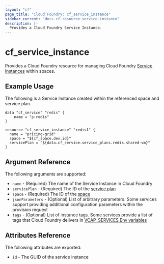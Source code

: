 ```yaml
---
layout: "cf"
page_title: "Cloud Foundry: cf_service_instance"
sidebar_current: "docs-cf-resource-service-instance"
description: |-
  Provides a Cloud Foundry Service Instance.
---
```


# cf\_service_instance

Provides a Cloud Foundry resource for managing Cloud Foundry [Service Instances](https://docs.cloudfoundry.org/devguide/services/) within spaces.

## Example Usage

The following is a Service Instance created within the referenced space and service plan. 

```
data "cf_service" "redis" {
    name = "p-redis"
}

resource "cf_service_instance" "redis1" {
  name = "pricing-grid"
  space = "${cf_space.dev.id}"
  servicePlan = "${data.cf_service.service_plans.redis.shared-vm}"
}
```

## Argument Reference

The following arguments are supported:

* `name` - (Required) The name of the Service Instance in Cloud Foundry
* `servicePlan` - (Required) The ID of the [service plan](/docs/providers/cloudfoundry/d/service_plan.html)
* `space` - (Required) The ID of the [space](/docs/providers/cloudfoundry/r/space.html) 
* `jsonParameters` - (Optional) List of arbitrary parameters. Some services support providing additional configuration parameters within the provision request
* `tags` - (Optional) List of instance tags. Some services provide a list of tags that Cloud Foundry delivers in [VCAP_SERVICES Env variables](https://docs.cloudfoundry.org/devguide/deploy-apps/environment-variable.html#VCAP-SERVICES)

## Attributes Reference

The following attributes are exported:

* `id` - The GUID of the service instance